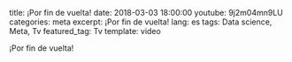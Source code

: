title: ¡Por fin de vuelta!
date: 2018-03-03 18:00:00
youtube: 9j2m04mn9LU
categories: meta
excerpt: ¡Por fin de vuelta!
lang: es
tags: Data science, Meta, Tv
featured_tag: Tv
template: video

¡Por fin de vuelta!
